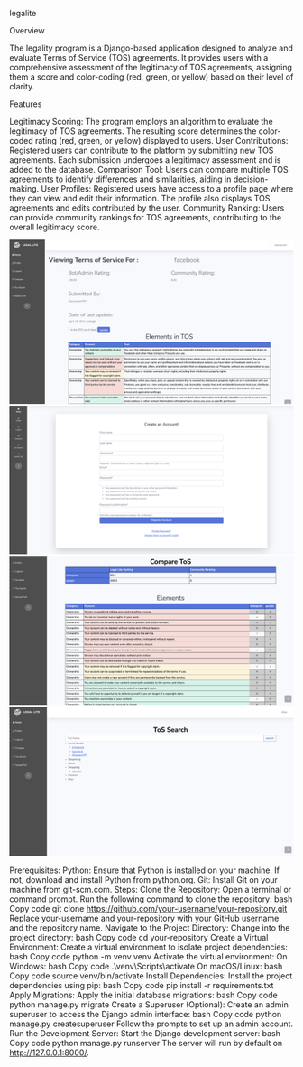 legalite

Overview

The legality program is a Django-based application designed to analyze and evaluate Terms of Service (TOS) agreements. It provides users with a comprehensive assessment of the legitimacy of TOS agreements, assigning them a score and color-coding (red, green, or yellow) based on their level of clarity.

Features

Legitimacy Scoring: The program employs an algorithm to evaluate the legitimacy of TOS agreements. The resulting score determines the color-coded rating (red, green, or yellow) displayed to users.
User Contributions: Registered users can contribute to the platform by submitting new TOS agreements. Each submission undergoes a legitimacy assessment and is added to the database.
Comparison Tool: Users can compare multiple TOS agreements to identify differences and similarities, aiding in decision-making.
User Profiles: Registered users have access to a profile page where they can view and edit their information. The profile also displays TOS agreements and edits contributed by the user.
Community Ranking: Users can provide community rankings for TOS agreements, contributing to the overall legitimacy score.

![Main](images/legalite.png)
![Main](images/legalite2.png)
![Main](images/legalite3.png)
![Main](images/legalite4.png)

Prerequisites:
Python:
Ensure that Python is installed on your machine. If not, download and install Python from python.org.
Git:
Install Git on your machine from git-scm.com.
Steps:
Clone the Repository:
Open a terminal or command prompt.
Run the following command to clone the repository:
bash
Copy code
git clone https://github.com/your-username/your-repository.git
Replace your-username and your-repository with your GitHub username and the repository name.
Navigate to the Project Directory:
Change into the project directory:
bash
Copy code
cd your-repository
Create a Virtual Environment:
Create a virtual environment to isolate project dependencies:
bash
Copy code
python -m venv venv
Activate the virtual environment:
On Windows:
bash
Copy code
.\venv\Scripts\activate
On macOS/Linux:
bash
Copy code
source venv/bin/activate
Install Dependencies:
Install the project dependencies using pip:
bash
Copy code
pip install -r requirements.txt
Apply Migrations:
Apply the initial database migrations:
bash
Copy code
python manage.py migrate
Create a Superuser (Optional):
Create an admin superuser to access the Django admin interface:
bash
Copy code
python manage.py createsuperuser
Follow the prompts to set up an admin account.
Run the Development Server:
Start the Django development server:
bash
Copy code
python manage.py runserver
The server will run by default on http://127.0.0.1:8000/.
